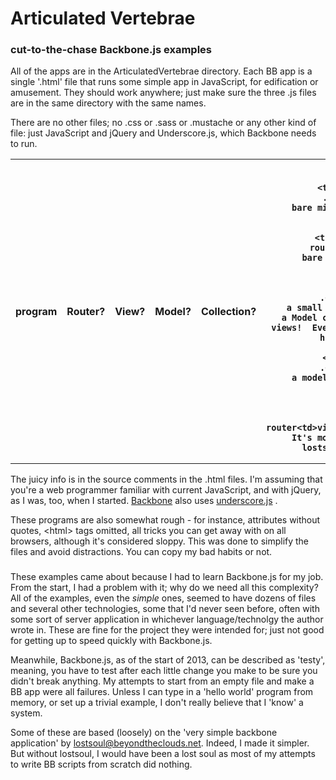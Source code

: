Articulated Vertebrae
=====================

### cut-to-the-chase Backbone.js examples

All of the apps are in the ArticulatedVertebrae directory.  Each BB app is a single '.html' file that runs some simple app in JavaScript, for edification or amusement.  They should work anywhere; just make sure the three .js files are in the same directory with the same names.  

There are no other files; no .css or .sass or .mustache or any other kind of file: just JavaScript and jQuery and Underscore.js, which Backbone needs to run.

<table>
	<tr><th>program <th>
		Router? <th>View? <th>Model? <th>Collection? <th>
		notes
	
	<tr><td>justaview<td>
		.<td>view<td>.<td>.<td>
		bare minimum 'hello world' program, using a BB view
		
	<tr><td>helloworld<td>
		router<td>view<td>.<td>.<td>
		bare minimum BB view and router working together
		
	<tr><td>echo<td>
		.<td>.<td>model<td>.<td>
		a small app using nothing from BB but a Model class.  Not even routers or views!  Everything else done in regular html, js and jQuery.
		
	<tr><td>jrivers<td>
		.<td>.<td>model<td>.<td>
		a model-only page that's a bit more complex.  and fun.
		
	<tr><td>carnac
		router<td>view<td>model<td>collection<td>
		It's mostly a simplified version of lostsoul's example app.<td>
</table>


The juicy info is in the source comments in the .html files.  I'm assuming that you're a web programmer familiar with current JavaScript, and with jQuery, as I was, too, when I started.
<a href=http://backbonejs.org>Backbone</a> also uses 
<a href=underscore.js>underscore.js</a> .  

These programs are also somewhat rough - for instance, attributes without quotes, &lt;html&gt; tags omitted, all tricks you can get away with on all browsers, although it's considered sloppy.  This was done to simplify the files and avoid distractions.  You can copy my bad habits or not.

### 

These examples came about because I had to learn Backbone.js for my job.
From the start, I had a problem with it; why do we need all this complexity?
All of the examples, even the <i>simple</i> ones, seemed to have dozens of files and several other technologies, some that I'd never seen before, often with some sort of server application in whichever language/technolgy the author wrote in.
These are fine for the project they were intended for; just not good for getting up to speed quickly with Backbone.js.

Meanwhile, Backbone.js, as of the start of 2013, can be described as 'testy', meaning, you have to test after each little change you make to be sure you didn't break anything.  My attempts to start from an empty file and make a BB app were all failures.  Unless I can type in a 'hello world' program from memory, or set up a trivial example, I don't really believe that I 'know' a system.

Some of these are based (loosely) on the 'very simple backbone application' by 
<a href=mailto:lostsoul&#64;beyondtheclouds.net>lostsoul&#64;beyondtheclouds.net</a>.
Indeed, I made it simpler.  But without lostsoul, I would have been a lost soul as most of my attempts to write BB scripts from scratch did nothing.



